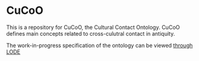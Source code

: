 # CuCoO
This is a repository for CuCoO, the Cultural Contact Ontology.
CuCoO defines main concepts related to cross-culutral contact in antiquity.

The work-in-progress specification of the ontology can be viewed
[through
LODE](http://www.essepuntato.it/lode/https://raw.githubusercontent.com/paulagranados/CuCoO/master/CuCoO.owl) 


 